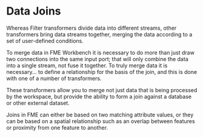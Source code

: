 # Data Joins #
Whereas Filter transformers divide data into different streams, other transformers bring data streams together, merging the data according to a set of user-defined conditions.

To merge data in FME Workbench it is necessary to do more than just draw two connections into the same input port; that will only combine the data into a single stream, not fuse it together. To truly merge data it is necessary... to define a relationship for the basis of the join, and this is done with one of a number of transformers.

These transformers allow you to merge not just data that is being processed by the workspace, but provide the ability to form a join against a database or other external dataset.

Joins in FME can either be based on two matching attribute values, or they can be based on a spatial relationship such as an overlap between features or proximity from one feature to another.